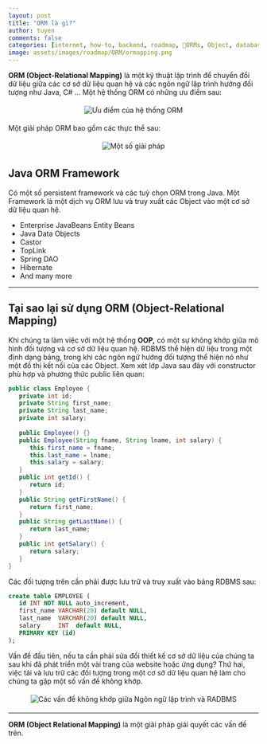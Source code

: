 ```yaml
---
layout: post
title: "ORM là gì?"
author: tuyen
comments: false
categories: [internet, how-to, backend, roadmap, ORMs, Object, database, mapping]
image: assets/images/roadmap/ORM/ormapping.png
---
```


**ORM (Object-Relational Mapping)** là một kỹ thuật lập trình để chuyển đổi dữ liệu giữa các cơ sở dữ liệu quan hệ và các ngôn ngữ lập trình hướng đối tượng như Java, C# ... Một hệ thống ORM có những ưu điểm sau:

<p style="display: flex;"><img style="margin: 5px auto;" src="{{ site.baseurl }}/assets/images/roadmap/ORM/uu-diem.png" alt="Ưu điểm của hệ thống ORM" /></p>

Một giải pháp ORM bao gồm các thực thể sau:

<p style="display: flex;"><img style="margin: 5px auto;" src="{{ site.baseurl }}/assets/images/roadmap/ORM/giai-phap-khac-phuc.png" alt="Một số giải pháp" /></p>


## Java ORM Framework

Có một số persistent framework và các tuỳ chọn ORM trong Java. Một Framework là một dịch vụ ORM lưu và truy xuất các Object vào một cơ sở dữ liệu quan hệ.

- Enterprise JavaBeans Entity Beans
- Java Data Objects
- Castor
- TopLink
- Spring DAO
- Hibernate
- And many more

---

## Tại sao lại sử dụng ORM  (Object-Relational Mapping)

Khi chúng ta làm việc với một hệ thống **OOP,** có một sự không khớp giữa mô hình đối tượng và cơ sở dữ liệu quan hệ. RDBMS thể hiện dữ liệu trong một định dạng bảng, trong khi các ngôn ngữ hướng đối tượng thể hiện nó như một đồ thị kết nối của các Object. Xem xét lớp Java sau đây với constructor phù hợp và phương thức public liên quan:

```java
public class Employee {
   private int id;
   private String first_name; 
   private String last_name;   
   private int salary;  
 
   public Employee() {}
   public Employee(String fname, String lname, int salary) {
      this.first_name = fname;
      this.last_name = lname;
      this.salary = salary;
   }
   public int getId() {
      return id;
   }
   public String getFirstName() {
      return first_name;
   }
   public String getLastName() {
      return last_name;
   }
   public int getSalary() {
      return salary;
   }
}
```

Các đối tượng trên cần phải được lưu trữ và truy xuất vào bảng RDBMS sau:

```sql
create table EMPLOYEE (
   id INT NOT NULL auto_increment,
   first_name VARCHAR(20) default NULL,
   last_name  VARCHAR(20) default NULL,
   salary     INT  default NULL,
   PRIMARY KEY (id)
);
```

Vấn đề đầu tiên, nếu ta cần phải sửa đổi thiết kế cơ sở dữ liệu của chúng ta sau khi đã phát triển một vài trang của website hoặc ứng dụng? Thứ hai, việc tải và lưu trữ các đối tượng trong một cơ sở dữ liệu quan hệ làm cho chúng ta gặp một số vấn đề không khớp.

<p style="display: flex;"><img style="margin: 5px auto;" src="{{ site.baseurl }}/assets/images/roadmap/ORM/cac-van-de.png" alt="Các vấn đề không khớp giữa Ngôn ngữ lập trình và RADBMS" /></p>

---

**ORM (Object Relational Mapping)** là một giải pháp giải quyết các vấn đề trên.